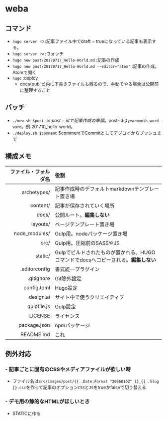 # weba

## コマンド
- `hugo server -D` :記事ファイル中でdraft = trueになっている記事も表示する。  
- `hugo server -w` :ウォッチ
- `hugo new post/20170717_Hello-World.md` :記事の作成  
- `hugo new post/20170717_Hello-World.md --editor="atom"` :記事の作成。Atomで開く
- `hugo` :deploy
    - docs(public)内に下書きファイルも残るので、手動でやる場合は公開前に整理すること

## バッチ
- `./new.sh $post-id` $post-idで記事作成の準備。$post-idは`yearmonth_word-word`。例:201710_hello-world。
- `./deploy.sh $comment` $commentでCommitとしてデプロイからプッシュまで

## 構成メモ
ファイル・フォルダ名 | 役割
--:|:--
archetypes/ | 記事作成時のデフォルトmarkdownテンプレート置き場
content/ | 記事が保存されていく場所
docs/ | 公開ルート。**編集しない**
layouts/ | ページテンプレート置き場
node_modules/ | Gulp用。nodeパッケージ置き場
src/ | Gulp用。圧縮前のSASSやJS
static/ | Gulpでビルドされたものが置かれる。HUGOコマンドでdocsへコピーされる。**編集しない**
.editorconfig | 書式統一プラグイン
.gitignore | Git除外設定
config.toml | Hugo設定
design.ai | サイト中で使うクリエイティブ
gulpfile.js | Gulp設定
LICENSE | ライセンス
package.json | npmパッケージ
README.md | これ

## 例外対応

### - 記事ごとに固有のCSSやメディアファイルが欲しい時
- ファイル名は`src/images/post/{{ .Date.Format "20060102" }}_{{ .Slug }}.css`を作って記事のオプション`CSS`と`JS`をtrueかfalseで切り替える

### - デモ用の静的なHTMLがほしいとき
- STATICに作る

